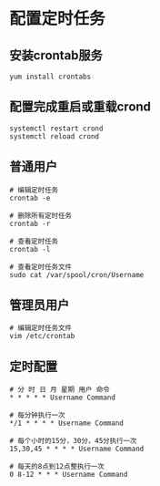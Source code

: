 # 配置定时任务

## 安装crontab服务

    yum install crontabs

## 配置完成重启或重载crond

    systemctl restart crond
    systemctl reload crond

## 普通用户

    # 编辑定时任务
    crontab -e

    # 删除所有定时任务
    crontab -r

    # 查看定时任务
    crontab -l

    # 查看定时任务文件
    sudo cat /var/spool/cron/Username

## 管理员用户

    # 编辑定时任务文件
    vim /etc/crontab

## 定时配置

    # 分 时 日 月 星期 用户 命令
    * * * * * Username Command

    # 每分钟执行一次
    */1 * * * * Username Command

    # 每个小时的15分，30分，45分执行一次
    15,30,45 * * * * Username Command

    # 每天的8点到12点整执行一次
    0 8-12 * * * Username Command
